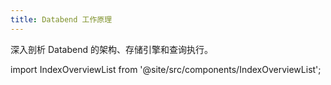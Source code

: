 ```yaml
---
title: Databend 工作原理
---
```


深入剖析 Databend 的架构、存储引擎和查询执行。

import IndexOverviewList from '@site/src/components/IndexOverviewList';

<IndexOverviewList />